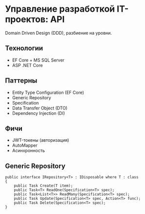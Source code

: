 # Управление разработкой IT-проектов: API

Domain Driven Design (DDD), разбиение на уровни.

## Технологии
* EF Core + MS SQL Server
* ASP .NET Core

## Паттерны
* Entity Type Configuration (EF Core)
* Generic Repository
* Specification
* Data Transfer Object (DTO)
* Dependency Injection (DI)

## Фичи
* JWT-токены (авторизация)
* AutoMapper
* Асинхронность


## Generic Repository
```
public interface IRepository<T> : IDisposable where T : class
{
    public Task Create(T item);
    public Task<T> ReadOne(Specification<T> spec);
    public Task<List<T>> ReadMany(Specification<T> spec);
    public Task Update(Specification<T> spec, Action<T> func);
    public Task Delete(Specification<T> spec);
}
```
